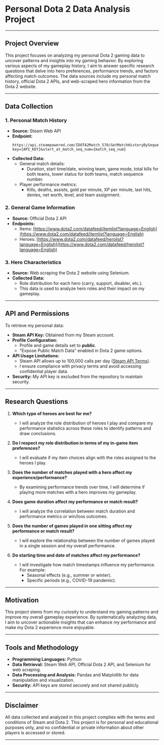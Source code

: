 # Personal Dota 2 Data Analysis Project

---

## **Project Overview**
This project focuses on analyzing my personal Dota 2 gaming data to uncover patterns and insights into my gaming behavior. By exploring various aspects of my gameplay history, I aim to answer specific research questions that delve into hero preferences, performance trends, and factors affecting match outcomes. The data sources include my personal match history, official Dota 2 APIs, and web-scraped hero information from the Dota 2 website.

---

## **Data Collection**

### **1. Personal Match History**
- **Source:** Steam Web API  
- **Endpoint:**  
  ```
  https://api.steampowered.com/IDOTA2Match_570/GetMatchHistoryBySequenceNum/v1/?key={API_KEY}&start_at_match_seq_num={match_seq_num}
  ```
- **Collected Data:**
  - General match details:  
    - Duration, start time/date, winning team, game mode, total kills for both teams, tower status for both teams, match sequence number.
  - Player performance metrics:  
    - Kills, deaths, assists, gold per minute, XP per minute, last hits, denies, net worth, level, and team assignment.

### **2. General Game Information**
- **Source:** Official Dota 2 API  
- **Endpoints:**  
  - Items: [https://www.dota2.com/datafeed/itemlist?language=English](https://www.dota2.com/datafeed/itemlist?language=English)  
  - Heroes: [https://www.dota2.com/datafeed/herolist?language=English](https://www.dota2.com/datafeed/herolist?language=English)

### **3. Hero Characteristics**
- **Source:** Web scraping the Dota 2 website using Selenium.  
- **Collected Data:**  
  - Role distribution for each hero (carry, support, disabler, etc.).  
  - This data is used to analyze hero roles and their impact on my gameplay.

---

## **API and Permissions**
To retrieve my personal data:
- **Steam API Key:** Obtained from my Steam account.
- **Profile Configuration:**  
  - Profile and game details set to **public**.  
  - "Expose Public Match Data" enabled in Dota 2 game options.  
- **API Usage Limitations:**  
  - Steam API allows up to 100,000 calls per day ([Steam API Terms](https://steamcommunity.com/dev/apiterms)).  
  - I ensure compliance with privacy terms and avoid accessing confidential player data.  
- **Security:** My API key is excluded from the repository to maintain security.

---

## **Research Questions**
1. **Which type of heroes are best for me?**  
   - I will analyze the role distribution of heroes I play and compare my performance statistics across these roles to identify patterns and draw conclusions.

2. **Do I respect my role distribution in terms of my in-game item preferences?**  
   - I will evaluate if my item choices align with the roles assigned to the heroes I play.

3. **Does the number of matches played with a hero affect my experience/performance?**  
   - By examining performance trends over time, I will determine if playing more matches with a hero improves my gameplay.

4. **Does game duration affect my performance or match result?**  
   - I will analyze the correlation between match duration and performance metrics or win/loss outcomes.

5. **Does the number of games played in one sitting affect my performance or match result?**  
   - I will explore the relationship between the number of games played in a single session and my overall performance.

6. **Do starting time and date of matches affect my performance?**  
   - I will investigate how match timestamps influence my performance. For example:
     - Seasonal effects (e.g., summer or winter).
     - Specific periods (e.g., COVID-19 pandemic).

---

## **Motivation**
This project stems from my curiosity to understand my gaming patterns and improve my overall gameplay experience. By systematically analyzing data, I aim to uncover actionable insights that can enhance my performance and make my Dota 2 experience more enjoyable.

---

## **Tools and Methodology**
- **Programming Languages:** Python
- **Data Retrieval:** Steam Web API, Official Dota 2 API, and Selenium for web scraping.
- **Data Processing and Analysis:** Pandas and Matplotlib for data manipulation and visualization.
- **Security:** API keys are stored securely and not shared publicly.

---

## **Disclaimer**
All data collected and analyzed in this project complies with the terms and conditions of Steam and Dota 2. This project is for personal and educational purposes only, and no confidential or private information about other players is accessed or stored.

---

